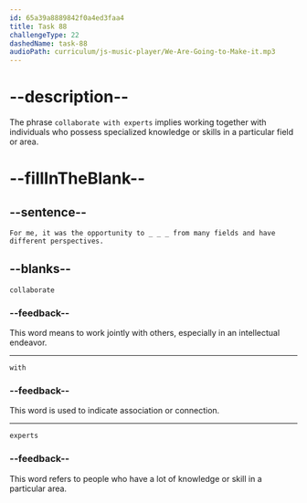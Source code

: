 ```yaml
---
id: 65a39a8889842f0a4ed3faa4
title: Task 88
challengeType: 22
dashedName: task-88
audioPath: curriculum/js-music-player/We-Are-Going-to-Make-it.mp3
---
```


<!--
AUDIO REFERENCE: 
Brian: For me, it was the opportunity to collaborate with experts from many fields and have different perspectives.
-->

# --description--

The phrase `collaborate with experts` implies working together with individuals who possess specialized knowledge or skills in a particular field or area.

# --fillInTheBlank--

## --sentence--

`For me, it was the opportunity to _ _ _ from many fields and have different perspectives.`

## --blanks--

`collaborate`

### --feedback--

This word means to work jointly with others, especially in an intellectual endeavor.

---

`with`

### --feedback--

This word is used to indicate association or connection.

---

`experts`

### --feedback--

This word refers to people who have a lot of knowledge or skill in a particular area.
